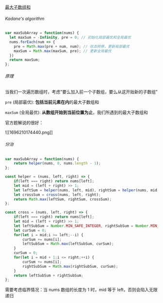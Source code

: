 [最大子数组和](https://leetcode.cn/problems/maximum-subarray/)

###### Kadane's algorithm

```javascript
var maxSubArray = function(nums) {
  let maxSum = -Infinity, pre = 0; // 初始化局部最优和全局最优
  nums.forEach(num => {
    pre = Math.max(pre + num, num); // 状态转移，更新局部最优
    maxSum = Math.max(maxSum, pre); // 更新全局最优
  })  
  return maxSum;
};
```

###### 原理

当我们一次遍历数组时，考虑"要么加入前一个子数组，要么从这开始新的子数组"

`pre` (局部最优): **包括当前元素在内**的最大子数组和

`maxSum` (全局最优): **从数组开始到当前位置为止**，我们所遇到的最大子数组和

官方题解说的很好：

![[1696210174440.png]]

###### 分治

```javascript
var maxSubArray = function(nums) {
    return helper(nums, 0, nums.length - 1);
};

const helper = (nums, left, right) => {
    if(left === right) return nums[left];
    let mid = (left + right) >> 1;
    let leftSum = helper(nums, left, mid), rightSum = helper(nums, mid + 1, right);
    let crossSum = cross(nums, left, right);
    return Math.max(leftSum, rightSum, crossSum);
};

const cross = (nums, left, right) => {
    if(left === right) return nums[left];
    let mid = (left + right) >> 1;
    let leftSubSum = Number.MIN_SAFE_INTEGER, rightSubSum = Number.MIN_SAFE_INTEGER;
    let curSum = 0;
    for(let i = mid;i >= left;--i) {
        curSum += nums[i];
        leftSubSum = Math.max(leftSubSum, curSum);
    }
    curSum = 0;
    for(let i = mid + 1;i <= right;++i) {
        curSum += nums[i];
        rightSubSum = Math.max(rightSubSum, curSum);
    }
    return leftSubSum + rightSubSum;
};
```

需要考虑临界情况：当 nums 数组的长度为 1 时，mid 等于 left，否则会陷入无限递归
